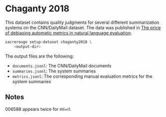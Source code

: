 # Chaganty 2018
This dataset contains quality judgments for several different summarization systems on the CNN/DailyMail dataset.
The data was published in [The price of debiasing automatic metrics in natural language evaluation](https://www.aclweb.org/anthology/P18-1060.pdf).

```bash
sacrerouge setup-dataset chaganty2018 \
    <output-dir>
```

The output files are the following:
- `documents.jsonl`: The CNN/DailyMail documents
- `summaries.jsonl`: The system summaries
- `metrics.jsonl`: The corresponding manual evaluation metrics for the system summaries

## Notes
006588 appears twice for ml+rl.